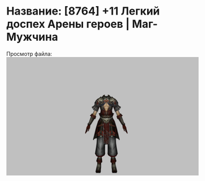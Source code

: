 # Название: [8764] +11 Легкий доспех Арены героев | Маг-Мужчина

Просмотр файла:
![p040031.png](p040031.png)
